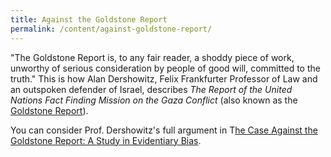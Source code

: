```yaml
---
title: Against the Goldstone Report
permalink: /content/against-goldstone-report/
---
```


"The Goldstone Report is, to any fair reader, a shoddy piece of work, unworthy of serious consideration by people of good will, committed to the truth."  This is how Alan Dershowitz, Felix Frankfurter Professor of Law and an outspoken defender of Israel, describes _The Report of the United Nations Fact Finding Mission on the Gaza Conflict_ (also known as the [Goldstone Report](http://www2.ohchr.org/english/bodies/hrcouncil/specialsession/9/FactFindingMission.htm)).  

You can consider Prof. Dershowitz's full argument in T[he Case Against the Goldstone Report: A Study in Evidentiary Bias](http://nrs.harvard.edu/urn-3:HUL.InstRepos:3593975).
